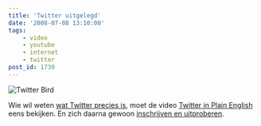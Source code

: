 ```yaml
---
title: 'Twitter uitgelegd'
date: '2008-07-08 13:10:00'
tags:
    - video
    - youtube
    - internet
    - twitter
post_id: 1730
---
```


![Twitter Bird](/images/2008/05/twitter-bird.gif?w=128)

Wie wil weten [wat Twitter precies is](http://breggologisch.wordpress.com/2008/02/06/twitter-is-top/), moet de video [Twitter in Plain English](http://www.commoncraft.com/Twitter) eens bekijken. En zich daarna gewoon [inschrijven en uitproberen](http://twitter.com/signup).

 